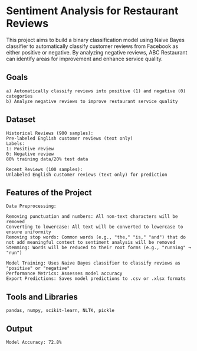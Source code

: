 # Sentiment Analysis for Restaurant Reviews
This project aims to build a binary classification model using Naive Bayes classifier to automatically classify customer reviews from Facebook as either positive or negative. 
By analyzing negative reviews, ABC Restaurant can identify areas for improvement and enhance service quality.

Goals
---
    a) Automatically classify reviews into positive (1) and negative (0) categories
    b) Analyze negative reviews to improve restaurant service quality

Dataset
---
    Historical Reviews (900 samples):
    Pre-labeled English customer reviews (text only)
    Labels:
    1: Positive review
    0: Negative review
    80% training data/20% test data

    Recent Reviews (100 samples):
    Unlabeled English customer reviews (text only) for prediction

Features of the Project
---
    Data Preprocessing:
    
    Removing punctuation and numbers: All non-text characters will be removed
    Converting to lowercase: All text will be converted to lowercase to ensure uniformity
    Removing stop words: Common words (e.g., "the," "is," "and") that do not add meaningful context to sentiment analysis will be removed
    Stemming: Words will be reduced to their root forms (e.g., "running" → "run")
    
    Model Training: Uses Naive Bayes classifier to classify reviews as "positive" or "negative"
    Performance Metrics: Assesses model accuracy
    Export Predictions: Saves model predictions to .csv or .xlsx formats

Tools and Libraries
---
    pandas, numpy, scikit-learn, NLTK, pickle


Output
---
    Model Accuracy: 72.8%
